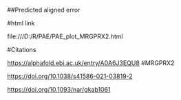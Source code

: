 ##Predicted aligned error

#html link

file:///D:/R/PAE/PAE_plot_MRGPRX2.html

#Citations

https://alphafold.ebi.ac.uk/entry/A0A6J3EQU8 #MRGPRX2

https://doi.org/10.1038/s41586-021-03819-2

https://doi.org/10.1093/nar/gkab1061
